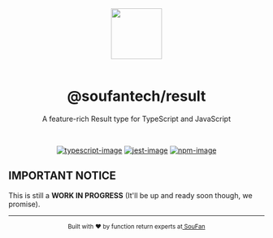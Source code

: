 <div align="center">
  <img src="https://avatars2.githubusercontent.com/u/61063724?s=200&v=4" width="100px">
</div>

<br />

<div align="center">
  <h1>@soufantech/result</h1>
  <p>A feature-rich Result type for TypeScript and JavaScript</p>
</div>

<br />

<div align="center">

[![typescript-image]][typescript-url] [![jest-image]][jest-url] [![npm-image]][npm-url]

</div>

## IMPORTANT NOTICE

This is still a **WORK IN PROGRESS** (It'll be up and ready soon though, we promise).

---

<div align="center">
  <sub>Built with ❤︎ by function return experts at<a href="http://soufan.com.br"> SouFan</a>
</div>

[typescript-image]: https://img.shields.io/badge/Typescript-294E80.svg?style=for-the-badge&logo=typescript
[typescript-url]:  "typescript"

[npm-image]: https://img.shields.io/npm/v/@soufantech/result.svg?style=for-the-badge&logo=npm
[npm-url]: https://npmjs.org/package/@soufantech/result "npm"

[jest-image]: https://img.shields.io/badge/tested_with-jest-99424f.svg?style=for-the-badge&logo=jest
[jest-url]: https://github.com/facebook/jest "jest"

